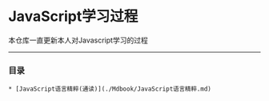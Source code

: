 # JavaScript学习过程

本仓库一直更新本人对Javascript学习的过程

***

### 目录

    * [JavaScript语言精粹(通读)](./Mdbook/JavaScript语言精粹.md)
